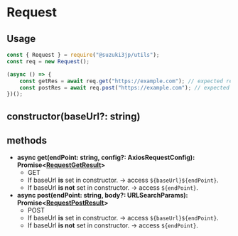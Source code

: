 # Request
## Usage
```js
const { Request } = require("@suzuki3jp/utils");
const req = new Request();

(async () => {
    const getRes = await req.get("https://example.com"); // expected returns: RequestGetResult
    const postRes = await req.post("https://example.com"); // expected returns: RequestPostResult
})();
```
## constructor(baseUrl?: string)
## methods
- **async get(endPoint: string, config?: AxiosRequestConfig): Promise\<[RequestGetResult](../type/RequestGetResult.md)>**
    - GET
    - If baseUrl **is** set in constructor. -> access `${baseUrl}${endPoint}`.
    - If baseUrl **is not** set in constructor. -> access `${endPoint}`.
- **async post(endPoint: string, body?: URLSearchParams): Promise\<[RequestPostResult](../type/RequestPostResult.md)>**
    - POST
    - If baseUrl **is** set in constructor. -> access `${baseUrl}${endPoint}`.
    - If baseUrl **is not** set in constructor. -> access `${endPoint}`.